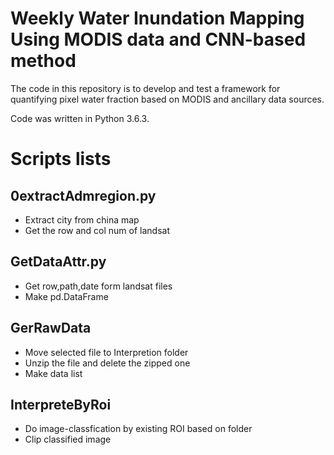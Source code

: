 # Weekly Water Inundation Mapping Using MODIS data and CNN-based method
The code in this repository is to develop and test a framework for quantifying pixel water fraction based on MODIS and ancillary data sources.
 <!-- Markdown
generate figures
 -->

Code was written in Python 3.6.3.

# Scripts lists
## 0extractAdmregion.py
* Extract city from china map
* Get the row and col num of landsat

## GetDataAttr.py
* Get row,path,date form landsat files
* Make pd.DataFrame

## GerRawData
* Move selected file to Interpretion folder
* Unzip the file and delete the zipped one
* Make data list

## InterpreteByRoi
* Do image-classfication by existing ROI based on folder
* Clip classified image
